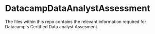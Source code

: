 # DatacampDataAnalystAssessment
The files within this repo contains the relevant information required for Datacamp's Certified Data analyst Assesment.
